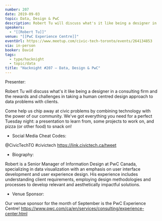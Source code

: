 ```yaml
---
number: 207
date: 2019-09-03
topic: Data, Design & PwC
description: Robert Tu will discuss what's it like being a designer in a consulting firm and the rewards and challenges in taking a human centred design approach to data problems with clients.
speakers:
  - "[[Robert Tu]]"
venue: "[[PwC Experience Centre]]"
eventUrl: https://www.meetup.com/civic-tech-toronto/events/264134853
via: in-person
booker: David
tags:
  - type/hacknight
  - topic/data
title: "Hacknight #207 – Data, Design & PwC"
---
```


Presenter:

Robert Tu will discuss what's it like being a designer in a consulting firm and the rewards and challenges in taking a human centred design approach to data problems with clients.

Come help us chip away at civic problems by combining technology with the power of our community. We've got everything you need for a perfect Tuesday night: a presentation to learn from, some projects to work on, and pizza (or other food) to snack on!

+ Social Media Cheat Codes:

@CivicTechTO \#civictech
https://link.civictech.ca/tweet

+ Biography:

Robert is a Senior Manager of Information Design at PwC Canada, specializing in data visualization with an emphasis on user interface development and user experience design. His experience includes understanding client requirements, employing design methodologies and processes to develop relevant and aesthetically impactful solutions.

+ Venue Sponsor:

Our venue sponsor for the month of September is the PwC Experience Centre!
https://www.pwc.com/ca/en/services/consulting/experience-center.html
